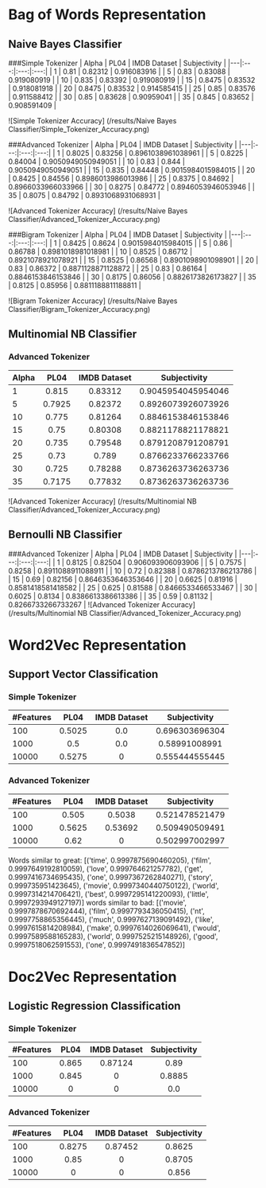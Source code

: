 # Bag of Words Representation
## Naive Bayes Classifier

###Simple Tokenizer
| Alpha  | PL04 | IMDB Dataset | Subjectivity |
|---|:---:|:---:|:---:|
| 1  | 0.81  | 0.82312 | 0.916083916 |
| 5  | 0.83  | 0.83088 | 0.919080919 |
| 10  | 0.835  | 0.83392 | 0.919080919 |
| 15  | 0.8475  | 0.83532 | 0.918081918 |
| 20  | 0.8475  | 0.83532 | 0.914585415 |
| 25  | 0.85  | 0.83576 | 0.911588412 |
| 30  | 0.85  | 0.83628 | 0.90959041 |
| 35  | 0.845  | 0.83652 | 0.908591409 |

![Simple Tokenizer Accuracy]
(/results/Naive Bayes Classifier/Simple_Tokenizer_Accuracy.png)

###Advanced Tokenizer
| Alpha  | PL04 | IMDB Dataset | Subjectivity |
|---|:---:|:---:|:---:|
| 1  | 0.8025  | 0.83256 | 0.8961038961038961 |
| 5  | 0.8225  | 0.84004 | 0.9050949050949051 |
| 10  | 0.83  | 0.844 | 0.9050949050949051 |
| 15  | 0.835  | 0.84448 | 0.9015984015984015 |
| 20  | 0.8425  | 0.84556 | 0.8986013986013986 |
| 25  | 0.8375  | 0.84692 | 0.8966033966033966 |
| 30  | 0.8275  | 0.84772 | 0.8946053946053946 |
| 35  | 0.8075  | 0.84792 | 0.8931068931068931 |


![Advanced Tokenizer Accuracy]
(/results/Naive Bayes Classifier/Advanced_Tokenizer_Accuracy.png)

###Bigram Tokenizer
| Alpha  | PL04 | IMDB Dataset | Subjectivity |
|---|:---:|:---:|:---:|
| 1  | 0.8425  | 0.8624 | 0.9015984015984015 |
| 5  | 0.86  | 0.86788 | 0.8981018981018981 |
| 10  | 0.8525  | 0.86712 | 0.8921078921078921 |
| 15  | 0.8525  | 0.86568 | 0.8901098901098901 |
| 20  | 0.83  | 0.86372 | 0.8871128871128872 |
| 25  | 0.83  | 0.86164 | 0.8846153846153846 |
| 30  | 0.8175  | 0.86056 | 0.8826173826173827 |
| 35  | 0.8125  | 0.85956 | 0.8811188811188811 |

![Bigram Tokenizer Accuracy]
(/results/Naive Bayes Classifier/Bigram_Tokenizer_Accuracy.png)

## Multinomial NB Classifier
### Advanced Tokenizer
| Alpha  | PL04 | IMDB Dataset | Subjectivity |
|---|:---:|:---:|:---:|
| 1  | 0.815  | 0.83312 | 0.9045954045954046 |
| 5  | 0.7925  | 0.82372 | 0.8926073926073926 |
| 10  | 0.775  | 0.81264 | 0.8846153846153846 |
| 15  | 0.75  | 0.80308 | 0.8821178821178821 |
| 20  | 0.735  | 0.79548 | 0.8791208791208791 |
| 25  | 0.73  | 0.789 | 0.8766233766233766 |
| 30  | 0.725  | 0.78288 | 0.8736263736263736 |
| 35  | 0.7175  | 0.77832 | 0.8736263736263736 |
![Advanced Tokenizer Accuracy]
(/results/Multinomial NB Classifier/Advanced_Tokenizer_Accuracy.png)

## Bernoulli NB Classifier
###Advanced Tokenizer
| Alpha  | PL04 | IMDB Dataset | Subjectivity |
|---|:---:|:---:|:---:|
| 1  | 0.8125  | 0.82504 | 0.906093906093906 |
| 5  | 0.7575  | 0.8258 | 0.8911088911088911 |
| 10  | 0.72  | 0.82388 | 0.8786213786213786 |
| 15  | 0.69  | 0.82156 | 0.8646353646353646 |
| 20  | 0.6625  | 0.81916 | 0.8581418581418582 |
| 25  | 0.625  | 0.81588 | 0.8466533466533467 |
| 30  | 0.6025  | 0.8134 | 0.8386613386613386 |
| 35  | 0.59  | 0.81132 | 0.8266733266733267 |
![Advanced Tokenizer Accuracy]
(/results/Multinomial NB Classifier/Advanced_Tokenizer_Accuracy.png)

# Word2Vec Representation
## Support Vector Classification
### Simple Tokenizer
| #Features  | PL04 | IMDB Dataset | Subjectivity |
|---|:---:|:---:|:---:|
| 100 | 0.5025 | 0.0 | 0.696303696304 |
| 1000 | 0.5 | 0.0 | 0.58991008991 |
| 10000 | 0.5275 | 0 | 0.555444555445 |

### Advanced Tokenizer
| #Features  | PL04 | IMDB Dataset | Subjectivity |
|---|:---:|:---:|:---:|
| 100 | 0.505 | 0.5038 | 0.521478521479 |
| 1000 | 0.5625 | 0.53692 | 0.509490509491 |
| 10000 | 0.62 | 0 | 0.502997002997 |

Words similar to great: [('time', 0.9997875690460205), ('film', 0.9997649192810059), ('love', 0.999764621257782), ('get', 0.9997416734695435), ('one', 0.9997367262840271), ('story', 0.999735951423645), ('movie', 0.9997340440750122), ('world', 0.9997314214706421), ('best', 0.9997295141220093), ('little', 0.9997293949127197)]
words similar to bad: [('movie', 0.9997878670692444), ('film', 0.9997793436050415), ('nt', 0.9997758865356445), ('much', 0.9997627139091492), ('like', 0.9997615814208984), ('make', 0.9997614026069641), ('would', 0.9997589588165283), ('world', 0.9997525215148926), ('good', 0.9997518062591553), ('one', 0.9997491836547852)]

# Doc2Vec Representation
## Logistic Regression Classification
### Simple Tokenizer
| #Features  | PL04 | IMDB Dataset | Subjectivity |
|---|:---:|:---:|:---:|
| 100 | 0.865 | 0.87124 | 0.89 |
| 1000 | 0.845| 0 | 0.8885 |
| 10000 | 0 | 0 | 0.0 |

### Advanced Tokenizer
| #Features  | PL04 | IMDB Dataset | Subjectivity |
|---|:---:|:---:|:---:|
| 100 | 0.8275 | 0.87452| 0.8625 |
| 1000 | 0.85| 0 | 0.8705 |
| 10000 | 0 | 0 | 0.856 |
